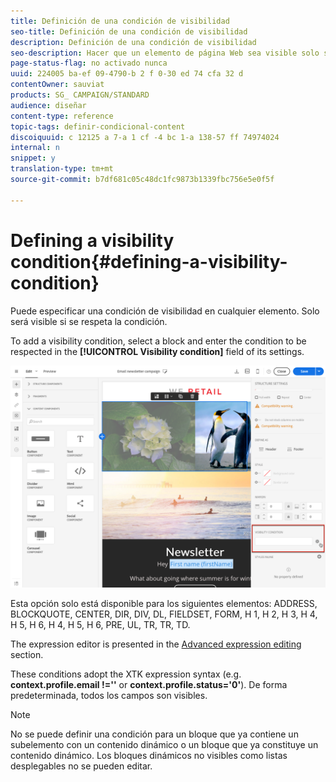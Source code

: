 ```yaml
---
title: Definición de una condición de visibilidad
seo-title: Definición de una condición de visibilidad
description: Definición de una condición de visibilidad
seo-description: Hacer que un elemento de página Web sea visible solo si se respeta una determinada condición.
page-status-flag: no activado nunca
uuid: 224005 ba-ef 09-4790-b 2 f 0-30 ed 74 cfa 32 d
contentOwner: sauviat
products: SG_ CAMPAIGN/STANDARD
audience: diseñar
content-type: reference
topic-tags: definir-condicional-content
discoiquuid: c 12125 a 7-a 1 cf -4 bc 1-a 138-57 ff 74974024
internal: n
snippet: y
translation-type: tm+mt
source-git-commit: b7df681c05c48dc1fc9873b1339fbc756e5e0f5f

---
```



# Defining a visibility condition{#defining-a-visibility-condition}

Puede especificar una condición de visibilidad en cualquier elemento. Solo será visible si se respeta la condición.

To add a visibility condition, select a block and enter the condition to be respected in the **[!UICONTROL Visibility condition]** field of its settings.

![](assets/delivery_content_5.png)

Esta opción solo está disponible para los siguientes elementos: ADDRESS, BLOCKQUOTE, CENTER, DIR, DIV, DL, FIELDSET, FORM, H 1, H 2, H 3, H 4, H 5, H 6, H 4, H 5, H 6, PRE, UL, TR, TR, TD.

The expression editor is presented in the [Advanced expression editing](../../automating/using/editing-queries.md#about-query-editor) section.

These conditions adopt the XTK expression syntax (e.g. **context.profile.email !=''** or **context.profile.status='0'**). De forma predeterminada, todos los campos son visibles.

>[!NOTE]
>
>No se puede definir una condición para un bloque que ya contiene un subelemento con un contenido dinámico o un bloque que ya constituye un contenido dinámico. Los bloques dinámicos no visibles como listas desplegables no se pueden editar.

